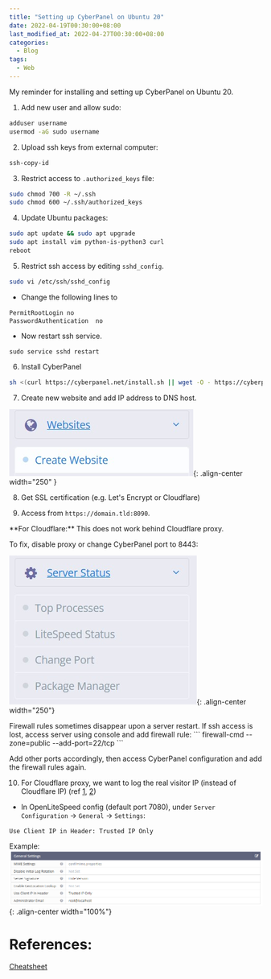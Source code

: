 ```yaml
---
title: "Setting up CyberPanel on Ubuntu 20"
date: 2022-04-19T00:30:00+08:00
last_modified_at: 2022-04-27T00:30:00+08:00
categories:
  - Blog
tags:
  - Web
---
```


My reminder for installing and setting up CyberPanel on Ubuntu 20.

1) Add new user and allow sudo:

```bash
adduser username
usermod -aG sudo username
```

2) Upload ssh keys from external computer:

```bash
ssh-copy-id
```

3) Restrict access to `.authorized_keys` file:

```bash
sudo chmod 700 -R ~/.ssh
sudo chmod 600 ~/.ssh/authorized_keys
```

4) Update Ubuntu packages:

```bash
sudo apt update && sudo apt upgrade
sudo apt install vim python-is-python3 curl
reboot
```


5) Restrict ssh access by editing `sshd_config`.

```bash
sudo vi /etc/ssh/sshd_config
```

- Change the following lines to
```white
PermitRootLogin no
PasswordAuthentication  no
```

- Now restart ssh service.
```
sudo service sshd restart
```

6) Install CyberPanel

```bash
sh <(curl https://cyberpanel.net/install.sh || wget -O - https://cyberpanel.net/install.sh)
```

7) Create new website and add IP address to DNS host.

<!--{% include figure image_path="/assets/images/cyberpanel/create_website.jpg" alt="create website in cyberpanel" caption="" %}-->
![create_website](/assets/images/cyberpanel/create_website.jpg){: .align-center width="250" }

8) Get SSL certification (e.g. Let's Encrypt or Cloudflare)

9) Access from `https://domain.tld:8090`. 

<div class="notice" markdown="1">
**For Cloudflare:** This does not work behind Cloudflare proxy. 

To fix, disable proxy or change CyberPanel port to 8443:

<!--{% include figure image_path="/assets/images/cyberpanel/change_port.jpg" alt="change cyberpanel port" caption="" %}-->
![create_website](/assets/images/cyberpanel/change_port.jpg){: .align-center width="250"}

</div>

<div class="notice" markdown="1">
Firewall rules sometimes disappear upon a server restart. If ssh access is lost, access server using console and add firewall rule:
```
firewall-cmd --zone=public --add-port=22/tcp
```

Add other ports accordingly, then access CyberPanel configuration and add the firewall rules again.
</div>

10) For Cloudflare proxy, we want to log the real visitor IP (instead of Cloudflare IP) (ref [1](https://openlitespeed.org/kb/reverse-proxy-basics/), [2](https://openlitespeed.org/kb/show-real-visitor-ip-instead-of-cloudflare-ips/))

- In OpenLiteSpeed config (default port 7080), under `Server Configuration` &rarr; `General` &rarr;  `Settings`:
```
Use Client IP in Header: Trusted IP Only
```
Example:
![clientip_screenshot](/assets/images/cyberpanel/clientip.png){: .align-center width="100%"}


# References:
[Cheatsheet](https://wpjohnny.com/cyberpanel-cheatsheet/)


